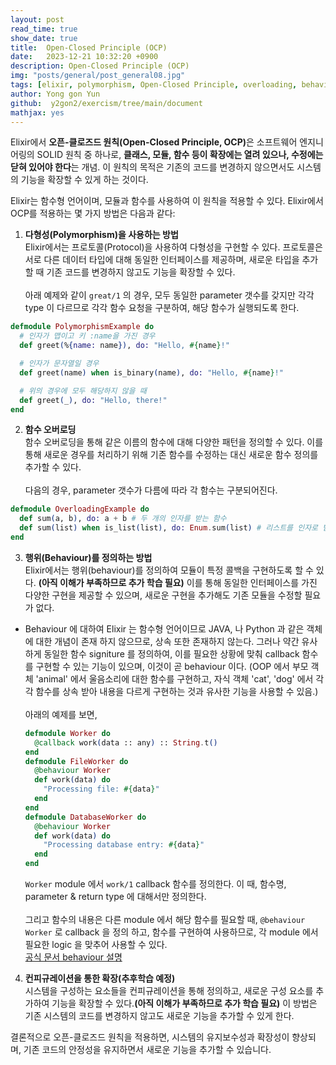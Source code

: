 ```yaml
---
layout: post
read_time: true
show_date: true
title:  Open-Closed Principle (OCP)
date:   2023-12-21 10:32:20 +0900
description: Open-Closed Principle (OCP)
img: "posts/general/post_general08.jpg"
tags: [elixir, polymorphism, Open-Closed Principle, overloading, behaviour]
author: Yong gon Yun
github:  y2gon2/exercism/tree/main/document
mathjax: yes
---
```



Elixir에서 <strong>오픈-클로즈드 원칙(Open-Closed Principle, OCP)</strong>은 소프트웨어 엔지니어링의 SOLID 원칙 중 하나로, <strong>클래스, 모듈, 함수 등이 확장에는 열려 있으나, 수정에는 닫혀 있어야 한다</strong>는 개념. 이 원칙의 목적은 기존의 코드를 변경하지 않으면서도 시스템의 기능을 확장할 수 있게 하는 것이다.

Elixir는 함수형 언어이며, 모듈과 함수를 사용하여 이 원칙을 적용할 수 있다. Elixir에서 OCP를 적용하는 몇 가지 방법은 다음과 같다:

1. <strong>다형성(Polymorphism)을 사용하는 방법</strong><br>
Elixir에서는 프로토콜(Protocol)을 사용하여 다형성을 구현할 수 있다. 프로토콜은 서로 다른 데이터 타입에 대해 동일한 인터페이스를 제공하며, 새로운 타입을 추가할 때 기존 코드를 변경하지 않고도 기능을 확장할 수 있다.<br><br>
아래 예제와 같이 `great/1` 의 경우, 모두 동일한 parameter 갯수를 갖지만 각각 type 이 다르므로 각각 함수 요청을 구분하여, 해당 함수가 실행되도록 한다.

  ```elixir
  defmodule PolymorphismExample do
    # 인자가 맵이고 키 :name을 가진 경우
    def greet(%{name: name}), do: "Hello, #{name}!" 

    # 인자가 문자열일 경우
    def greet(name) when is_binary(name), do: "Hello, #{name}!" 

    # 위의 경우에 모두 해당하지 않을 때
    def greet(_), do: "Hello, there!" 
  end
  ```

2. <strong>함수 오버로딩</strong><br>
함수 오버로딩을 통해 같은 이름의 함수에 대해 다양한 패턴을 정의할 수 있다. 이를 통해 새로운 경우를 처리하기 위해 기존 함수를 수정하는 대신 새로운 함수 정의를 추가할 수 있다.
<br><br>
다음의 경우, parameter 갯수가 다름에 따라 각 함수는 구분되어진다.

```elixir
defmodule OverloadingExample do
  def sum(a, b), do: a + b # 두 개의 인자를 받는 함수
  def sum(list) when is_list(list), do: Enum.sum(list) # 리스트를 인자로 받는 함수
end
```
3. **행위(Behaviour)를 정의하는 방법**<br>
   Elixir에서는 행위(behaviour)를 정의하여 모듈이 특정 콜백을 구현하도록 할 수 있다. **(아직 이해가 부족하므로 추가 학습 필요)** 이를 통해 동일한 인터페이스를 가진 다양한 구현을 제공할 수 있으며, 새로운 구현을 추가해도 기존 모듈을 수정할 필요가 없다.

  - Behaviour 에 대하여
    Elixir 는 함수형 언어이므로 JAVA, 나 Python 과 같은 객체에 대한 개념이 존재 하지 않으므로, 상속 또한 존재하지 않는다. 그러나 약간 유사하게 동일한 함수 signiture 를 정의하여, 이를 필요한 상황에 맞춰 callback 함수를 구현할 수 있는 기능이 있으며, 이것이 곧 behaviour 이다. (OOP 에서 부모 객체 'animal' 에서 울음소리에 대한 함수를 구현하고, 자식 객체 'cat', 'dog' 에서 각각 함수를 상속 받아 내용을 다르게 구현하는 것과 유사한 기능을 사용할 수 있음.)
    <br><br>
    아래의 예제를 보면, 
    ```elixir
    defmodule Worker do
      @callback work(data :: any) :: String.t()
    end
    defmodule FileWorker do
      @behaviour Worker
      def work(data) do
        "Processing file: #{data}"
      end
    end
    defmodule DatabaseWorker do
      @behaviour Worker
      def work(data) do
        "Processing database entry: #{data}"
      end
    end
    ```
    `Worker` module 에서  `work/1` callback 함수를 정의한다. 이 때, 함수명, parameter & return type 에 대해서만 정의한다.<br><br>
    그리고 함수의 내용은 다른 module 에서 해당 함수를 필요할 때,  `@behaviour Worker` 로  callback 을 정의 하고, 함수를 구현하여 사용하므로, 각 module 에서 필요한 logic 을 맞추어 사용할 수 있다. <br> 
    [공식 문서 behaviour 설명](https://elixirschool.com/ko/lessons/advanced/behaviours) 


4. <strong>컨피규레이션을 통한 확장(추후학습 예정)</strong><br>
시스템을 구성하는 요소들을 컨피규레이션을 통해 정의하고, 새로운 구성 요소를 추가하여 기능을 확장할 수 있다.<strong>(아직 이해가 부족하므로 추가 학습 필요)</strong> 이 방법은 기존 시스템의 코드를 변경하지 않고도 새로운 기능을 추가할 수 있게 한다.


결론적으로 오픈-클로즈드 원칙을 적용하면, 시스템의 유지보수성과 확장성이 향상되며, 기존 코드의 안정성을 유지하면서 새로운 기능을 추가할 수 있습니다.